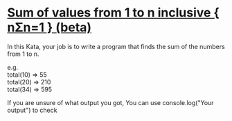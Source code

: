 # [Sum of values from 1 to n inclusive { nΣn=1 } (beta)](https://www.codewars.com/kata/sum-of-values-from-1-to-n-inclusive-%7B-nsn-equals-1-%7D "https://www.codewars.com/kata/578a55517c77f535a8000064")

In this Kata, your job is to write a program that finds the sum of the numbers from 1 to n.

 e.g.  
  total(10) => 55  
  total(20) => 210  
  total(34) => 595  


If you are unsure of what output you got, You can use 
console.log("Your output") to check